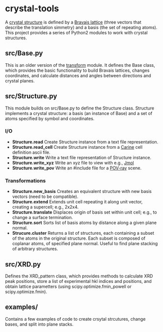 # crystal-tools

A [crystal structure](https://en.wikipedia.org/wiki/Crystal_structure) is defined by a [Bravais lattice](https://en.wikipedia.org/wiki/Bravais_lattice) (three vectors that describe the translation simmetry) and a basis (the set of repeating atoms). This project provides a series of Python2 modules to work with crystal structures.

## src/Base.py

This is an older version of the [transform](https://github.com/javier-bareno/transform) module. It defines the Base class, which provides the basic functionality to build Bravais lattices, changes coordinates, and calculate distances and angles between directions and crystal planes.

## src/Structure.py

This module builds on src/Base.py to define the Structure class. Structure implements a crystal structure: a basis (an instance of Base) and a set of atoms specified by symbol and coordinates.

### I/O

* **Structure.read** Create Structure instance from a text file representation.
* **Structure.read_cell** Create Structure instance from a [Carine](http://carine.crystallography.pagesperso-orange.fr) cell definition ascii file.
* **Structure.write** Write a text file representation of Structure instance.
* **Structure.write_xyz** Write an xyz file to view with e.g., [Jmol](http://jmol.sourceforge.net)
* **Structure.write_pov** Write an #include file for a [POV-ray](http://www.povray.org) scene.

### Transformations
* **Structure.new_basis** Creates an equivalent structure with new basis vectors (need to be compatible).
* **Structure.extend** Extends unit cell repeating it along unit vector, creating a supercell; e.g., 2x2x4.
* **Structure.translate** Displaces origin of basis set within unit cell; e.g., to change a surface termination.
* **Structure.sort** Sorts list of basis atoms by distance along a given plane normal.
* **Strucure.cluster** Returns a list of structures, each containing a subset of the atoms in the original structure. Each subset is composed of coplanar atoms, of specified plane normal. Useful to find plane stacking of arbitrary structures.

## src/XRD.py

Defines the XRD_pattern class, which provides methods to calculate XRD peak positions, store a list of experimental hkl indices and positions, and obtain lattice parametters (using scipy.optimize.fmin_powell or scipy.optimize.fmin).

## examples/

Contains a few examples of code to create crsytal strcutures, change bases, and split into plane stacks.
